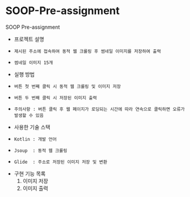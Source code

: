 # SOOP-Pre-assignment
SOOP Pre-assignment

- 프로젝트 설명
-     제시된 주소에 접속하여 동적 웹 크롤링 후 썸네일 이미지를 저장하여 출력
-     썸네일 이미지 15개
  
- 실행 방법
-     버튼 첫 번째 클릭 시 동적 웹 크롤링 및 이미지 저장
-     버튼 두 번째 클릭 시 저장된 이미지 출력
-     주의사항 : 버튼 클릭 후 웹 페이지가 로딩되는 시간에 따라 연속으로 클릭하면 오류가 발생할 수 있음
  
- 사용한 기술 스택
-     Kotlin : 개발 언어
-     Jsoup  : 동적 웹 크롤링
-     Glide  : 주소로 저장된 이미지 저장 및 변환
    
- 구현 기능 목록
    1. 이미지 저장
    2. 이미지 출력
